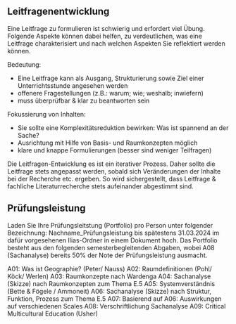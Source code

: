 ## Leitfragenentwicklung 
Eine Leitfrage zu formulieren ist schwierig und erfordert viel Übung. Folgende Aspekte können dabei helfen, zu verdeutlichen, was eine Leitfrage charakterisiert und nach welchen Aspekten Sie reflektiert werden können.

Bedeutung: 
* Eine Leitfrage kann als Ausgang, Strukturierung sowie Ziel einer Unterrichtsstunde angesehen werden
* offenere Fragestellungen (z.B.: warum; wie; weshalb; inwiefern)
* muss überprüfbar & klar zu beantworten sein

Fokussierung von Inhalten:
* Sie sollte eine Komplexitätsreduktion bewirken: Was ist spannend an der Sache?
* Ausrichtung mit Hilfe von Basis- und Raumkonzepten möglich
* klare und knappe Formulierungen (besser sind weniger Teilfragen)

Die Leitfragen-Entwicklung es ist ein iterativer Prozess. Daher sollte die Leitfrage stets angepasst werden, sobald sich Veränderungen der Inhalte bei der Recherche etc. ergeben. So wird sichergestellt, dass Leitfrage & fachliche Literaturrecherche stets aufeinander abgestimmt sind. 
 

## Prüfungsleistung 

Laden Sie Ihre Prüfungsleitstung (Portfolio) pro Person unter folgender Bezeichnung: Nachname_Prüfungsleistung bis spätestens 31.03.2024 im dafür vorgesehenen Ilias-Ordner in einem Dokument hoch.
Das Portfolio besteht aus den folgenden semesterbegleitenden Abgaben, wobei A08 (Sachanalyse) bereits 50% der Note der Prüfungsleistung ausmacht.

A01: Was ist Geographie? (Peter/ Nauss)
A02: Raumdefinitionen (Pohl/ Köck/ Werlen)
A03: Raumkonzepte nach Wardenga 
A04: Sachanalyse (Skizze) nach Raumkonzepten zum Thema E.5
A05: Systemverständnis (Bette & Fögele / Ammoneit)
A06: Sachanalyse (Skizze) nach Struktur, Funktion, Prozess zum Thema E.5
A07: Basierend auf A06: Auswirkungen auf verschiedenen Scales
A08: Verschriftlichung Sachanalyse
A09: Critical Multicultural Education (Usher)


